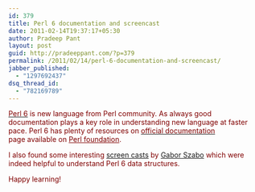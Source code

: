 ```yaml
---
id: 379
title: Perl 6 documentation and screencast
date: 2011-02-14T19:37:17+05:30
author: Pradeep Pant
layout: post
guid: http://pradeeppant.com/?p=379
permalink: /2011/02/14/perl-6-documentation-and-screencast/
jabber_published:
  - "1297692437"
dsq_thread_id:
  - "782169789"
---
```

<a href="http://dev.perl.org/perl6/" target="_blank"><span style="color:#800000;">Perl 6</span></a> <span style="color:#800000;">is new language from Perl community. As always good documentation plays a key role in understanding new language at faster pace. Perl 6 has plenty of resources on </span><a href="http://www.perlfoundation.org/perl6/index.cgi?documentation" target="_blank"><span style="color:#800000;">official documentation</span></a> <span style="color:#800000;">page available on </span><a style="color:#800000;" href="http://www.perlfoundation.org/perl6/index.cgi?documentation" target="_blank">Perl foundation</a><span style="color:#800000;">. </span>

<span style="color:#800000;">I also found some interesting <a href="http://szabgab.com/perl6.html" target="_blank">screen casts</a> by </span><span style="color:#800000;"><a href="http://szabgab.com/" target="_blank">Gabor Szabo</a> which were indeed helpful to understand Perl 6 data structures</span><span style="color:#800000;">.</span>

<span style="color:#800000;"><span style="color:#800000;">Happy learning!</span></span>

###  <span style="color:#800000;"></span>